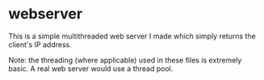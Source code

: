 # webserver
This is a simple multithreaded web server I made which simply returns the client's IP address.

Note: the threading (where applicable) used in these files is extremely basic. A real web server would use a thread pool.
